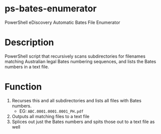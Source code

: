 # ps-bates-enumerator
PowerShell eDiscovery Automatic Bates File Enumerator

# Description
PowerShell script that recursively scans subdirectories for filenames matching Australian legal Bates numbering sequences, and lists the Bates numbers in a text file.

# Function

1. Recurses this and all subdirectories and lists all files with Bates numbers.
    - EG: `ABC.0001.0001.0001_PH.pdf`
2. Outputs all matching files to a text file
3. Splices out just the Bates numbers and spits those out to a text file as well
